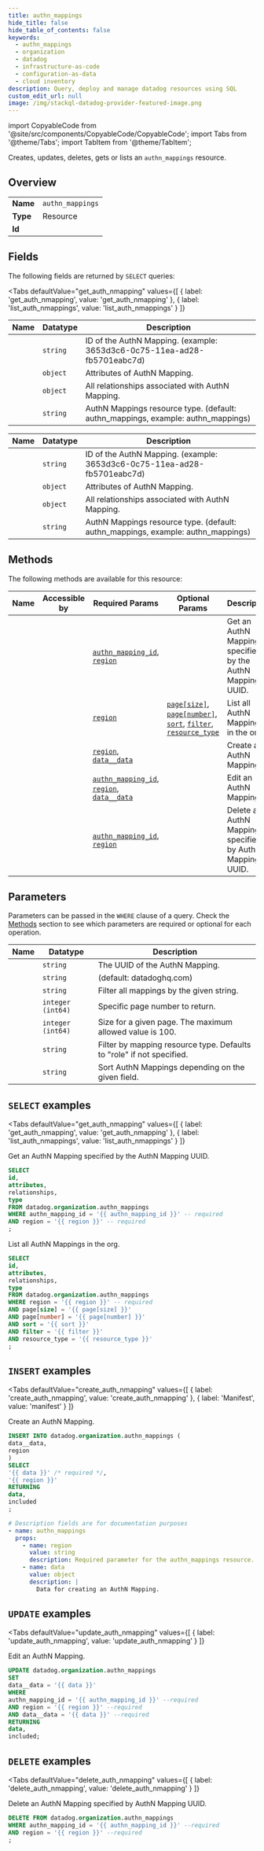 ```yaml
--- 
title: authn_mappings
hide_title: false
hide_table_of_contents: false
keywords:
  - authn_mappings
  - organization
  - datadog
  - infrastructure-as-code
  - configuration-as-data
  - cloud inventory
description: Query, deploy and manage datadog resources using SQL
custom_edit_url: null
image: /img/stackql-datadog-provider-featured-image.png
---
```


import CopyableCode from '@site/src/components/CopyableCode/CopyableCode';
import Tabs from '@theme/Tabs';
import TabItem from '@theme/TabItem';

Creates, updates, deletes, gets or lists an <code>authn_mappings</code> resource.

## Overview
<table><tbody>
<tr><td><b>Name</b></td><td><code>authn_mappings</code></td></tr>
<tr><td><b>Type</b></td><td>Resource</td></tr>
<tr><td><b>Id</b></td><td><CopyableCode code="datadog.organization.authn_mappings" /></td></tr>
</tbody></table>

## Fields

The following fields are returned by `SELECT` queries:

<Tabs
    defaultValue="get_auth_nmapping"
    values={[
        { label: 'get_auth_nmapping', value: 'get_auth_nmapping' },
        { label: 'list_auth_nmappings', value: 'list_auth_nmappings' }
    ]}
>
<TabItem value="get_auth_nmapping">

<table>
<thead>
    <tr>
    <th>Name</th>
    <th>Datatype</th>
    <th>Description</th>
    </tr>
</thead>
<tbody>
<tr>
    <td><CopyableCode code="id" /></td>
    <td><code>string</code></td>
    <td>ID of the AuthN Mapping. (example: 3653d3c6-0c75-11ea-ad28-fb5701eabc7d)</td>
</tr>
<tr>
    <td><CopyableCode code="attributes" /></td>
    <td><code>object</code></td>
    <td>Attributes of AuthN Mapping.</td>
</tr>
<tr>
    <td><CopyableCode code="relationships" /></td>
    <td><code>object</code></td>
    <td>All relationships associated with AuthN Mapping.</td>
</tr>
<tr>
    <td><CopyableCode code="type" /></td>
    <td><code>string</code></td>
    <td>AuthN Mappings resource type. (default: authn_mappings, example: authn_mappings)</td>
</tr>
</tbody>
</table>
</TabItem>
<TabItem value="list_auth_nmappings">

<table>
<thead>
    <tr>
    <th>Name</th>
    <th>Datatype</th>
    <th>Description</th>
    </tr>
</thead>
<tbody>
<tr>
    <td><CopyableCode code="id" /></td>
    <td><code>string</code></td>
    <td>ID of the AuthN Mapping. (example: 3653d3c6-0c75-11ea-ad28-fb5701eabc7d)</td>
</tr>
<tr>
    <td><CopyableCode code="attributes" /></td>
    <td><code>object</code></td>
    <td>Attributes of AuthN Mapping.</td>
</tr>
<tr>
    <td><CopyableCode code="relationships" /></td>
    <td><code>object</code></td>
    <td>All relationships associated with AuthN Mapping.</td>
</tr>
<tr>
    <td><CopyableCode code="type" /></td>
    <td><code>string</code></td>
    <td>AuthN Mappings resource type. (default: authn_mappings, example: authn_mappings)</td>
</tr>
</tbody>
</table>
</TabItem>
</Tabs>

## Methods

The following methods are available for this resource:

<table>
<thead>
    <tr>
    <th>Name</th>
    <th>Accessible by</th>
    <th>Required Params</th>
    <th>Optional Params</th>
    <th>Description</th>
    </tr>
</thead>
<tbody>
<tr>
    <td><a href="#get_auth_nmapping"><CopyableCode code="get_auth_nmapping" /></a></td>
    <td><CopyableCode code="select" /></td>
    <td><a href="#parameter-authn_mapping_id"><code>authn_mapping_id</code></a>, <a href="#parameter-region"><code>region</code></a></td>
    <td></td>
    <td>Get an AuthN Mapping specified by the AuthN Mapping UUID.</td>
</tr>
<tr>
    <td><a href="#list_auth_nmappings"><CopyableCode code="list_auth_nmappings" /></a></td>
    <td><CopyableCode code="select" /></td>
    <td><a href="#parameter-region"><code>region</code></a></td>
    <td><a href="#parameter-page[size]"><code>page[size]</code></a>, <a href="#parameter-page[number]"><code>page[number]</code></a>, <a href="#parameter-sort"><code>sort</code></a>, <a href="#parameter-filter"><code>filter</code></a>, <a href="#parameter-resource_type"><code>resource_type</code></a></td>
    <td>List all AuthN Mappings in the org.</td>
</tr>
<tr>
    <td><a href="#create_auth_nmapping"><CopyableCode code="create_auth_nmapping" /></a></td>
    <td><CopyableCode code="insert" /></td>
    <td><a href="#parameter-region"><code>region</code></a>, <a href="#parameter-data__data"><code>data__data</code></a></td>
    <td></td>
    <td>Create an AuthN Mapping.</td>
</tr>
<tr>
    <td><a href="#update_auth_nmapping"><CopyableCode code="update_auth_nmapping" /></a></td>
    <td><CopyableCode code="update" /></td>
    <td><a href="#parameter-authn_mapping_id"><code>authn_mapping_id</code></a>, <a href="#parameter-region"><code>region</code></a>, <a href="#parameter-data__data"><code>data__data</code></a></td>
    <td></td>
    <td>Edit an AuthN Mapping.</td>
</tr>
<tr>
    <td><a href="#delete_auth_nmapping"><CopyableCode code="delete_auth_nmapping" /></a></td>
    <td><CopyableCode code="delete" /></td>
    <td><a href="#parameter-authn_mapping_id"><code>authn_mapping_id</code></a>, <a href="#parameter-region"><code>region</code></a></td>
    <td></td>
    <td>Delete an AuthN Mapping specified by AuthN Mapping UUID.</td>
</tr>
</tbody>
</table>

## Parameters

Parameters can be passed in the `WHERE` clause of a query. Check the [Methods](#methods) section to see which parameters are required or optional for each operation.

<table>
<thead>
    <tr>
    <th>Name</th>
    <th>Datatype</th>
    <th>Description</th>
    </tr>
</thead>
<tbody>
<tr id="parameter-authn_mapping_id">
    <td><CopyableCode code="authn_mapping_id" /></td>
    <td><code>string</code></td>
    <td>The UUID of the AuthN Mapping.</td>
</tr>
<tr id="parameter-region">
    <td><CopyableCode code="region" /></td>
    <td><code>string</code></td>
    <td>(default: datadoghq.com)</td>
</tr>
<tr id="parameter-filter">
    <td><CopyableCode code="filter" /></td>
    <td><code>string</code></td>
    <td>Filter all mappings by the given string.</td>
</tr>
<tr id="parameter-page[number]">
    <td><CopyableCode code="page[number]" /></td>
    <td><code>integer (int64)</code></td>
    <td>Specific page number to return.</td>
</tr>
<tr id="parameter-page[size]">
    <td><CopyableCode code="page[size]" /></td>
    <td><code>integer (int64)</code></td>
    <td>Size for a given page. The maximum allowed value is 100.</td>
</tr>
<tr id="parameter-resource_type">
    <td><CopyableCode code="resource_type" /></td>
    <td><code>string</code></td>
    <td>Filter by mapping resource type. Defaults to "role" if not specified.</td>
</tr>
<tr id="parameter-sort">
    <td><CopyableCode code="sort" /></td>
    <td><code>string</code></td>
    <td>Sort AuthN Mappings depending on the given field.</td>
</tr>
</tbody>
</table>

## `SELECT` examples

<Tabs
    defaultValue="get_auth_nmapping"
    values={[
        { label: 'get_auth_nmapping', value: 'get_auth_nmapping' },
        { label: 'list_auth_nmappings', value: 'list_auth_nmappings' }
    ]}
>
<TabItem value="get_auth_nmapping">

Get an AuthN Mapping specified by the AuthN Mapping UUID.

```sql
SELECT
id,
attributes,
relationships,
type
FROM datadog.organization.authn_mappings
WHERE authn_mapping_id = '{{ authn_mapping_id }}' -- required
AND region = '{{ region }}' -- required
;
```
</TabItem>
<TabItem value="list_auth_nmappings">

List all AuthN Mappings in the org.

```sql
SELECT
id,
attributes,
relationships,
type
FROM datadog.organization.authn_mappings
WHERE region = '{{ region }}' -- required
AND page[size] = '{{ page[size] }}'
AND page[number] = '{{ page[number] }}'
AND sort = '{{ sort }}'
AND filter = '{{ filter }}'
AND resource_type = '{{ resource_type }}'
;
```
</TabItem>
</Tabs>


## `INSERT` examples

<Tabs
    defaultValue="create_auth_nmapping"
    values={[
        { label: 'create_auth_nmapping', value: 'create_auth_nmapping' },
        { label: 'Manifest', value: 'manifest' }
    ]}
>
<TabItem value="create_auth_nmapping">

Create an AuthN Mapping.

```sql
INSERT INTO datadog.organization.authn_mappings (
data__data,
region
)
SELECT 
'{{ data }}' /* required */,
'{{ region }}'
RETURNING
data,
included
;
```
</TabItem>
<TabItem value="manifest">

```yaml
# Description fields are for documentation purposes
- name: authn_mappings
  props:
    - name: region
      value: string
      description: Required parameter for the authn_mappings resource.
    - name: data
      value: object
      description: |
        Data for creating an AuthN Mapping.
```
</TabItem>
</Tabs>


## `UPDATE` examples

<Tabs
    defaultValue="update_auth_nmapping"
    values={[
        { label: 'update_auth_nmapping', value: 'update_auth_nmapping' }
    ]}
>
<TabItem value="update_auth_nmapping">

Edit an AuthN Mapping.

```sql
UPDATE datadog.organization.authn_mappings
SET 
data__data = '{{ data }}'
WHERE 
authn_mapping_id = '{{ authn_mapping_id }}' --required
AND region = '{{ region }}' --required
AND data__data = '{{ data }}' --required
RETURNING
data,
included;
```
</TabItem>
</Tabs>


## `DELETE` examples

<Tabs
    defaultValue="delete_auth_nmapping"
    values={[
        { label: 'delete_auth_nmapping', value: 'delete_auth_nmapping' }
    ]}
>
<TabItem value="delete_auth_nmapping">

Delete an AuthN Mapping specified by AuthN Mapping UUID.

```sql
DELETE FROM datadog.organization.authn_mappings
WHERE authn_mapping_id = '{{ authn_mapping_id }}' --required
AND region = '{{ region }}' --required
;
```
</TabItem>
</Tabs>
